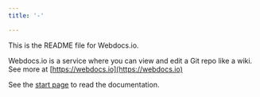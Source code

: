 ```yaml
---
title: '-'

---
```

This is the README file for Webdocs.io.

Webdocs.io is a service where you can view and edit a Git repo like a wiki.  
See more at [https://webdocs.io](https://webdocs.io)	

See the [start page](index.md) to read the documentation.